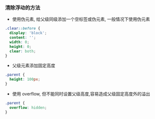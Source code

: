 ### 清除浮动的方法

- 使用伪元素, 给父级同级添加一个空标签或伪元素, 一般情况下使用伪元素

```css
.clear::before {
  display: 'block';
  content: '';
  width: 0;
  height: 0;
  clear: both;
}
```
- 父级元素添加固定高度

```css
.parent {
  height: 100px;
}
```

- 使用 overflow, 但不能同时设置父级高度,容易造成父级固定高度外的溢出

```css
.parent {
  overflow: hidden;
}
```
